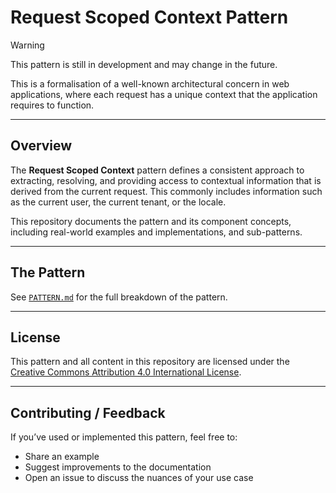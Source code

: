 # Request Scoped Context Pattern

> [!WARNING]
> This pattern is still in development and may change in the future.

This is a formalisation of a well-known architectural concern in web applications, where each request has a unique 
context that the application requires to function.

---

## Overview

The **Request Scoped Context** pattern defines a consistent approach to extracting, resolving, and providing access to
contextual information that is derived from the current request.
This commonly includes information such as the current user, the current tenant, or the locale.

This repository documents the pattern and its component concepts, including real-world examples and implementations, 
and sub-patterns.

---

## The Pattern

See [`PATTERN.md`](PATTERN.md) for the full breakdown of the pattern.

---

## License

This pattern and all content in this repository are licensed under the [Creative Commons Attribution 4.0 International License](https://creativecommons.org/licenses/by/4.0/).

---

## Contributing / Feedback

If you’ve used or implemented this pattern, feel free to:

- Share an example
- Suggest improvements to the documentation
- Open an issue to discuss the nuances of your use case
